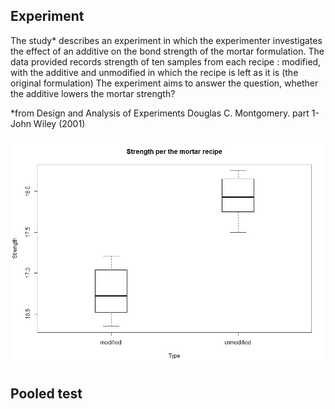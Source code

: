 ## Experiment
The study* describes an experiment in which the experimenter investigates the effect of an additive on the bond strength of the mortar formulation. 
The data provided records strength of ten samples from each recipe : 
modified, with the additive and unmodified in which the recipe is left as it is (the original formulation)
The experiment aims to answer the question, whether the additive lowers the mortar strength?

*from Design and Analysis of Experiments Douglas C. Montgomery. part 1-John Wiley (2001)

![](./assets/images/strength.jpeg)

## Pooled test
